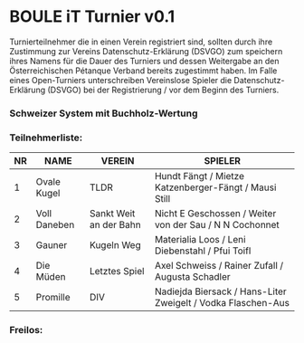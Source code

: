 # BOULE iT Turnier v0.1
Turnierteilnehmer die in einen Verein registriert sind, sollten durch ihre Zustimmung zur Vereins Datenschutz-Erklärung (DSVGO) zum speichern ihres Namens für die Dauer des Turniers und dessen Weitergabe an den Österreichischen Pétanque Verband bereits zugestimmt haben.
Im Falle eines Open-Turniers unterschreiben Vereinslose Spieler die Datenschutz-Erklärung (DSVGO) bei der Registrierung / vor dem Beginn des Turniers.
### Schweizer System mit Buchholz-Wertung
### Teilnehmerliste:

|NR|NAME|VEREIN|SPIELER|
|---|---|---|---|
|1|Ovale Kugel|TLDR|Hundt Fängt / Mietze Katzenberger-Fängt / Mausi Still|
|2|Voll Daneben|Sankt Weit an der Bahn|Nicht E Geschossen / Weiter von der Sau / N N Cochonnet|
|3|Gauner|Kugeln Weg|Materialia Loos / Leni Diebenstahl / Pfui Toifl|
|4|Die Müden|Letztes Spiel|Axel Schweiss / Rainer Zufall / Augusta Schadler|
|5|Promille|DIV|Nadiejda Biersack / Hans-Liter Zweigelt / Vodka Flaschen-Aus|

### Freilos:
